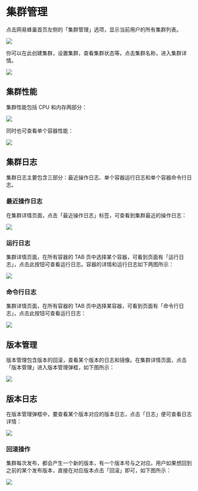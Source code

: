 # 集群管理

点击网易蜂巢首页左侧的「集群管理」选项，显示当前用户的所有集群列表。

![](../image/集群管理_集群管理位置.png)

你可以在此创建集群，设置集群，查看集群状态等。点击集群名称，进入集群详情。

![](../image/集群管理_集群详情.png)

## 集群性能
 
集群性能包括 CPU 和内存两部分：

![](../image/集群管理_集群性能.png)

同时也可查看单个容器性能：

![](../image/集群管理_单个容器性能.png)

## 集群日志

集群日志主要包含三部分：最近操作日志、单个容器运行日志和单个容器命令行日志。

### 最近操作日志
在集群详情页面，点击「最近操作日志」标签，可查看到集群最近的操作日志：

![](../image/集群管理_最近操作日志.png)

### 运行日志
集群详情页面，在所有容器的 TAB 页中选择某个容器，可看到页面有「运行日志」，点击此按钮可查看运行日志。容器的详情和运行日志如下两图所示：

![](../image/集群管理_运行日志.png)

### 命令行日志
集群详情页面，在所有容器的 TAB 页中选择某容器，可看到页面有「命令行日志」，点击此按钮可查看运行日志：

![](../image/集群管理_命令行日志.png)

## 版本管理

版本管理包含版本的回滚，查看某个版本的日志和镜像。在集群详情页面，点击「版本管理」进入版本管理弹框，如下图所示：

![](../image/集群管理_版本管理.png)

## 版本日志
在版本管理弹框中，要查看某个版本对应的版本日志，点击「日志」便可查看日志详情：

![](../image/集群管理_版本管理_日志.png)

### 回滚操作
集群每次发布，都会产生一个新的版本，有一个版本号与之对应。用户如果想回到之前的某个发布版本，直接在对应版本点击「回滚」即可，如下图所示：

![](../image/A93.png)











